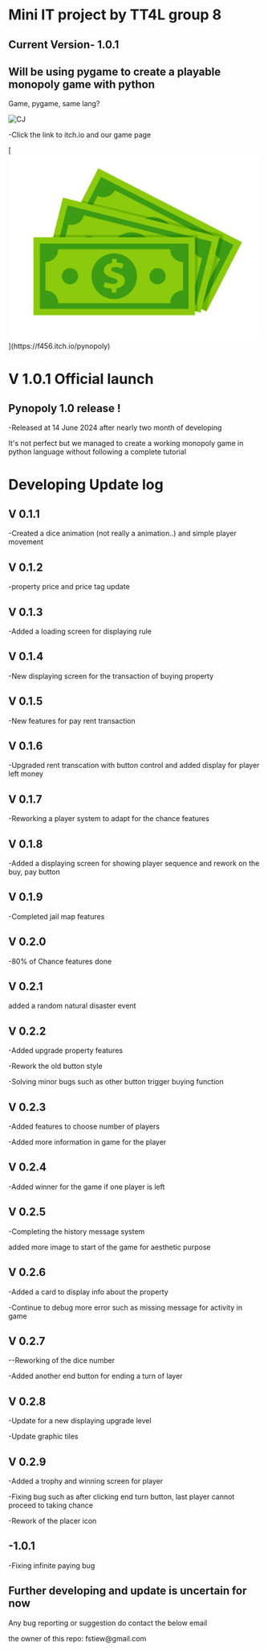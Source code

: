 <h1 >Mini IT project by TT4L group 8</h1>
<h2>Current Version- 1.0.1 </h2>
<h2>Will be using pygame to create a playable monopoly game with python</h2>
<p align="left">Game, pygame, same lang? </p>
<img alt="CJ" src="https://media1.tenor.com/m/cJRcMyUAiMcAAAAd/ah-shit-here-we-go-again-ah-shit.gif">
<p>-Click the link to itch.io and our game page</p>
[<img src="pic/logo.jpg">](https://f456.itch.io/pynopoly)
<h1>V 1.0.1 Official launch</h1>
<h2>Pynopoly 1.0 release !</h2>
<p>-Released at 14 June 2024 after nearly two month of developing </p>
<p>It's not perfect but we managed to create a working monopoly game in python language without following a complete tutorial </p>
<h1>Developing Update log </h1>
<h2>V 0.1.1</h2>
<p>-Created a dice animation (not really a animation..) and simple player movement</p>
<h2>V 0.1.2</h2>
<p>-property price and price tag update</p>
<h2>V 0.1.3</h2>
<p>-Added a loading screen for displaying rule</p>
<h2>V 0.1.4</h2>
<p>-New displaying screen for the transaction of buying property</p >
<h2>V 0.1.5</h2>
<p>-New features for pay rent transaction</p>
<h2>V 0.1.6</h2>
<p>-Upgraded rent transcation with button control and added display for player left money</p>
<h2>V 0.1.7</h2>
<p>-Reworking a player system to adapt for the chance features</p>
<h2>V 0.1.8</h2>
<p>-Added a displaying screen for showing player sequence and rework on the buy, pay button</p>
<h2>V 0.1.9 </h2>
<p>-Completed jail map features</p>
<h2>V 0.2.0</h2>
<p>-80% of Chance features done</p>
<h2>V 0.2.1</h2>
<p>added a random natural disaster event</p>
<h2>V 0.2.2</h2>
<p>-Added upgrade property features </p>
<p>-Rework the old button style</p>
<p>-Solving minor bugs such as other button trigger buying function</p>
<h2>V 0.2.3</h2>
<p>-Added features to choose number of players</p>
<p>-Added more information in game for the player</p>
<h2>V 0.2.4</h2>
<p>-Added winner for the game if one player is left</p>
<h2>V 0.2.5</h2>
<p>-Completing the history message system</p>
<p>added more image to start of the game for aesthetic purpose</p>
<h2>V 0.2.6 </h2>
<p>-Added a card to display info about the property</p>
<p>-Continue to debug more error such as missing message for activity in game</p>
<h2>V 0.2.7</h2>
<p>--Reworking of the dice number</p>
<p>-Added another end button for ending a turn of layer</p>
<h2>V 0.2.8 </h2>
<p>-Update for a new displaying upgrade level</p>
<p>-Update graphic tiles</p>
<h2>V 0.2.9 </h2>
<p>-Added a trophy and winning screen for player</p>
<p>-Fixing bug such as after clicking end turn button, last player cannot proceed to taking chance </p>
<p>-Rework of the placer icon</p>
<h2>-1.0.1</h2>
<p>-Fixing infinite paying bug</p>

<h2>Further developing and update is uncertain for now</h2>
<p>Any bug reporting or suggestion do contact the below email</p>
<p>the owner of this repo: fstiew@gmail.com</p>